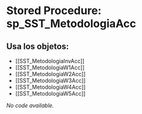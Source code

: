 # Stored Procedure: sp_SST_MetodologiaAcc

## Usa los objetos:
- [[SST_MetodologiaInvAcc]]
- [[SST_MetodologiaW1Acc]]
- [[SST_MetodologiaW2Acc]]
- [[SST_MetodologiaW3Acc]]
- [[SST_MetodologiaW4Acc]]
- [[SST_MetodologiaW5Acc]]

*No code available.*
